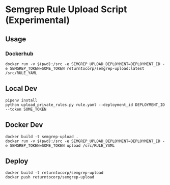 # Semgrep Rule Upload Script (Experimental)


## Usage

### Dockerhub
```
docker run -v $(pwd):/src -e SEMGREP_UPLOAD_DEPLOYMENT=DEPLOYMENT_ID -e SEMGREP_TOKEN=SOME_TOKEN returntocorp/semgrep-upload:latest /src/RULE_YAML
```

## Local Dev

```
pipenv install
python upload_private_rules.py rule.yaml --deployment_id DEPLOYMENT_ID --token SOME_TOKEN
```

## Docker Dev

```
docker build -t semgrep-upload .
docker run -v $(pwd):/src -e SEMGREP_UPLOAD_DEPLOYMENT=DEPLOYMENT_ID -e SEMGREP_TOKEN=SOME_TOKEN upload /src/RULE_YAML
```

## Deploy

```
docker build -t returntocorp/semgrep-upload
docker push returntocorp/semgrep-upload
```
